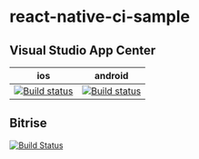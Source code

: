 # react-native-ci-sample

## Visual Studio App Center

|ios|android|
|--|--|
|[![Build status](https://build.appcenter.ms/v0.1/apps/216b1530-e250-4901-884f-e61a55defa93/branches/master/badge)](https://appcenter.ms)|[![Build status](https://build.appcenter.ms/v0.1/apps/31b3728a-5be8-4544-9c8a-b22d2affd565/branches/master/badge)](https://appcenter.ms)|

## Bitrise

[![Build Status](https://www.bitrise.io/app/274a111542c5a862/status.svg?token=DjTiNoIC0xFCYnTvJyyz_A&branch=master)](https://www.bitrise.io/app/274a111542c5a862)
